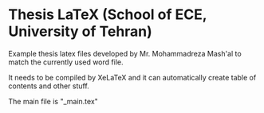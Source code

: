 # Thesis LaTeX (School of ECE, University of Tehran)

Example thesis latex files developed by Mr. Mohammadreza Mash'al to match the currently used word file.

It needs to be compiled by XeLaTeX and it can automatically create table of contents and other stuff.

The main file is "_main.tex"
